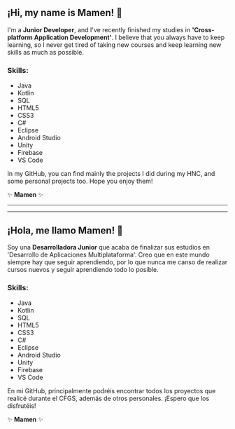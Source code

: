 ## ¡Hi, my name is Mamen! 👋

I'm a **Junior Developer**, and I've recently finished my studies in **'Cross-platform Application Development'**.
I believe that you always have to keep learning, so I never get tired of taking new courses and keep learning new skills as much as possible.

### Skills:
- Java
- Kotlin
- SQL
- HTML5
- CSS3
- C#
- Eclipse
- Android Studio
- Unity
- Firebase
- VS Code

In my GitHub, you can find mainly the projects I did during my HNC, and some personal projects too.
Hope you enjoy them!


✨ **Mamen** ✨

***
***

## ¡Hola, me llamo Mamen! 👋

Soy una **Desarrolladora Junior** que acaba de finalizar sus estudios en 'Desarrollo de Aplicaciones Multiplataforma'.
Creo que en este mundo siempre hay que seguir aprendiendo, por lo que nunca me canso de realizar cursos nuevos y seguir aprendiendo todo lo posible.

### Skills:
- Java
- Kotlin
- SQL
- HTML5
- CSS3
- C#
- Eclipse
- Android Studio
- Unity
- Firebase
- VS Code

En mi GitHub, principalmente podréis encontrar todos los proyectos que realicé durante el CFGS, además de otros personales.
¡Espero que los disfrutéis!

✨ **Mamen** ✨

<!--
**mamenArias/mamenArias** is a ✨ _special_ ✨ repository because its `README.md` (this file) appears on your GitHub profile.

Here are some ideas to get you started:

- 🔭 I’m currently working on ...
- 🌱 I’m currently learning ...
- 👯 I’m looking to collaborate on ...
- 🤔 I’m looking for help with ...
- 💬 Ask me about ...
- 📫 How to reach me: ...
- 😄 Pronouns: ...
- ⚡ Fun fact: ...
-->
